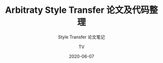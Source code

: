 ---
layout:     post
title:      Arbitraty Style Transfer 论文及代码整理
subtitle:   Style Transfer 论文笔记
date:       2020-06-07
author:     TV
header-img: img/home-bg.jpg
catalog: true
mathjax: true
tags:
    - 学习笔记
    - style transfer
---